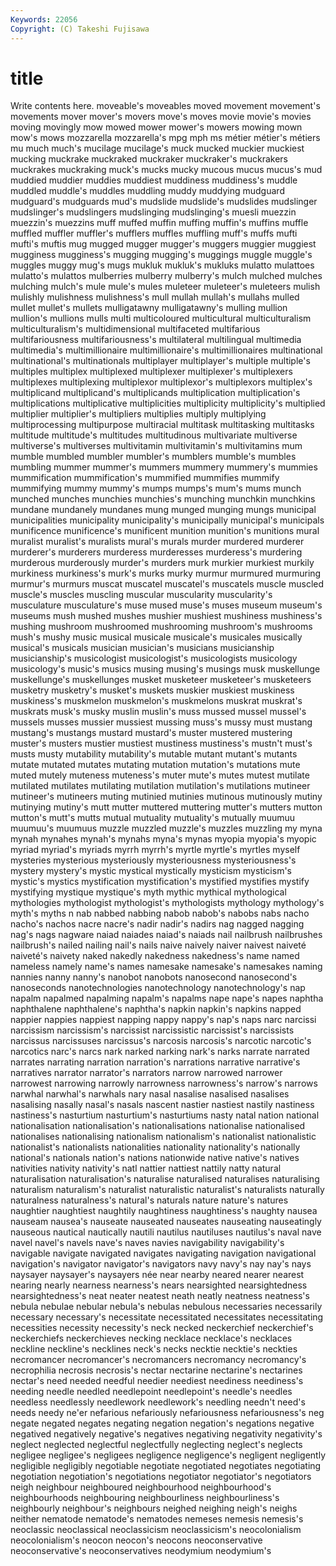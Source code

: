 ```yaml
---
Keywords: 22056 
Copyright: (C) Takeshi Fujisawa
---
```


# title

Write contents here.
moveable's moveables moved movement
movement's movements mover mover's movers move's moves movie movie's movies
moving movingly mow mowed mower mower's mowers mowing mown mow's
mows mozzarella mozzarella's mpg mph ms métier métier's métiers mu
much much's mucilage mucilage's muck mucked muckier muckiest mucking muckrake
muckraked muckraker muckraker's muckrakers muckrakes muckraking muck's mucks mucky mucous
mucus mucus's mud muddied muddier muddies muddiest muddiness muddiness's muddle
muddled muddle's muddles muddling muddy muddying mudguard mudguard's mudguards mud's
mudslide mudslide's mudslides mudslinger mudslinger's mudslingers mudslinging mudslinging's muesli muezzin
muezzin's muezzins muff muffed muffin muffing muffin's muffins muffle muffled
muffler muffler's mufflers muffles muffling muff's muffs mufti mufti's muftis
mug mugged mugger mugger's muggers muggier muggiest mugginess mugginess's mugging
mugging's muggings muggle muggle's muggles muggy mug's mugs mukluk mukluk's
mukluks mulatto mulattoes mulatto's mulattos mulberries mulberry mulberry's mulch mulched
mulches mulching mulch's mule mule's mules muleteer muleteer's muleteers mulish
mulishly mulishness mulishness's mull mullah mullah's mullahs mulled mullet mullet's
mullets mulligatawny mulligatawny's mulling mullion mullion's mullions mulls multi multicoloured
multicultural multiculturalism multiculturalism's multidimensional multifaceted multifarious multifariousness multifariousness's multilateral multilingual
multimedia multimedia's multimillionaire multimillionaire's multimillionaires multinational multinational's multinationals multiplayer multiplayer's
multiple multiple's multiples multiplex multiplexed multiplexer multiplexer's multiplexers multiplexes multiplexing
multiplexor multiplexor's multiplexors multiplex's multiplicand multiplicand's multiplicands multiplication multiplication's multiplications
multiplicative multiplicities multiplicity multiplicity's multiplied multiplier multiplier's multipliers multiplies multiply
multiplying multiprocessing multipurpose multiracial multitask multitasking multitasks multitude multitude's multitudes
multitudinous multivariate multiverse multiverse's multiverses multivitamin multivitamin's multivitamins mum mumble
mumbled mumbler mumbler's mumblers mumble's mumbles mumbling mummer mummer's mummers
mummery mummery's mummies mummification mummification's mummified mummifies mummify mummifying mummy
mummy's mumps mumps's mum's mums munch munched munches munchies munchies's
munching munchkin munchkins mundane mundanely mundanes mung munged munging mungs
municipal municipalities municipality municipality's municipally municipal's municipals munificence munificence's munificent
munition munition's munitions mural muralist muralist's muralists mural's murals murder
murdered murderer murderer's murderers murderess murderesses murderess's murdering murderous murderously
murder's murders murk murkier murkiest murkily murkiness murkiness's murk's murks
murky murmur murmured murmuring murmur's murmurs muscat muscatel muscatel's muscatels
muscle muscled muscle's muscles muscling muscular muscularity muscularity's musculature musculature's
muse mused muse's muses museum museum's museums mush mushed mushes
mushier mushiest mushiness mushiness's mushing mushroom mushroomed mushrooming mushroom's mushrooms
mush's mushy music musical musicale musicale's musicales musically musical's musicals
musician musician's musicians musicianship musicianship's musicologist musicologist's musicologists musicology musicology's
music's musics musing musing's musings musk muskellunge muskellunge's muskellunges musket
musketeer musketeer's musketeers musketry musketry's musket's muskets muskier muskiest muskiness
muskiness's muskmelon muskmelon's muskmelons muskrat muskrat's muskrats musk's musky muslin
muslin's muss mussed mussel mussel's mussels musses mussier mussiest mussing
muss's mussy must mustang mustang's mustangs mustard mustard's muster mustered
mustering muster's musters mustier mustiest mustiness mustiness's mustn't must's musts
musty mutability mutability's mutable mutant mutant's mutants mutate mutated mutates
mutating mutation mutation's mutations mute muted mutely muteness muteness's muter
mute's mutes mutest mutilate mutilated mutilates mutilating mutilation mutilation's mutilations
mutineer mutineer's mutineers muting mutinied mutinies mutinous mutinously mutiny mutinying
mutiny's mutt mutter muttered muttering mutter's mutters mutton mutton's mutt's
mutts mutual mutuality mutuality's mutually muumuu muumuu's muumuus muzzle muzzled
muzzle's muzzles muzzling my myna mynah mynahes mynah's mynahs myna's
mynas myopia myopia's myopic myriad myriad's myriads myrrh myrrh's myrtle
myrtle's myrtles myself mysteries mysterious mysteriously mysteriousness mysteriousness's mystery mystery's
mystic mystical mystically mysticism mysticism's mystic's mystics mystification mystification's mystified
mystifies mystify mystifying mystique mystique's myth mythic mythical mythological mythologies
mythologist mythologist's mythologists mythology mythology's myth's myths n nab nabbed
nabbing nabob nabob's nabobs nabs nacho nacho's nachos nacre nacre's
nadir nadir's nadirs nag nagged nagging nag's nags nagware naiad
naiades naiad's naiads nail nailbrush nailbrushes nailbrush's nailed nailing nail's
nails naive naively naiver naivest naiveté naiveté's naivety naked nakedly
nakedness nakedness's name named nameless namely name's names namesake namesake's
namesakes naming nannies nanny nanny's nanobot nanobots nanosecond nanosecond's nanoseconds
nanotechnologies nanotechnology nanotechnology's nap napalm napalmed napalming napalm's napalms nape
nape's napes naphtha naphthalene naphthalene's naphtha's napkin napkin's napkins napped
nappier nappies nappiest napping nappy nappy's nap's naps narc narcissi
narcissism narcissism's narcissist narcissistic narcissist's narcissists narcissus narcissuses narcissus's narcosis
narcosis's narcotic narcotic's narcotics narc's narcs nark narked narking nark's
narks narrate narrated narrates narrating narration narration's narrations narrative narrative's
narratives narrator narrator's narrators narrow narrowed narrower narrowest narrowing narrowly
narrowness narrowness's narrow's narrows narwhal narwhal's narwhals nary nasal nasalise
nasalised nasalises nasalising nasally nasal's nasals nascent nastier nastiest nastily
nastiness nastiness's nasturtium nasturtium's nasturtiums nasty natal nation national nationalisation
nationalisation's nationalisations nationalise nationalised nationalises nationalising nationalism nationalism's nationalist nationalistic
nationalist's nationalists nationalities nationality nationality's nationally national's nationals nation's nations
nationwide native native's natives nativities nativity nativity's natl nattier nattiest
nattily natty natural naturalisation naturalisation's naturalise naturalised naturalises naturalising naturalism
naturalism's naturalist naturalistic naturalist's naturalists naturally naturalness naturalness's natural's naturals
nature nature's natures naughtier naughtiest naughtily naughtiness naughtiness's naughty nausea
nauseam nausea's nauseate nauseated nauseates nauseating nauseatingly nauseous nautical nautically
nautili nautilus nautiluses nautilus's naval nave navel navel's navels nave's
naves navies navigability navigability's navigable navigate navigated navigates navigating navigation
navigational navigation's navigator navigator's navigators navy navy's nay nay's nays
naysayer naysayer's naysayers née near nearby neared nearer nearest nearing
nearly nearness nearness's nears nearsighted nearsightedness nearsightedness's neat neater neatest
neath neatly neatness neatness's nebula nebulae nebular nebula's nebulas nebulous
necessaries necessarily necessary necessary's necessitate necessitated necessitates necessitating necessities necessity
necessity's neck necked neckerchief neckerchief's neckerchiefs neckerchieves necking necklace necklace's
necklaces neckline neckline's necklines neck's necks necktie necktie's neckties necromancer
necromancer's necromancers necromancy necromancy's necrophilia necrosis necrosis's nectar nectarine nectarine's
nectarines nectar's need needed needful needier neediest neediness neediness's needing
needle needled needlepoint needlepoint's needle's needles needless needlessly needlework needlework's
needling needn't need's needs needy ne'er nefarious nefariously nefariousness nefariousness's
neg negate negated negates negating negation negation's negations negative negatived
negatively negative's negatives negativing negativity negativity's neglect neglected neglectful neglectfully
neglecting neglect's neglects negligee negligee's negligees negligence negligence's negligent negligently
negligible negligibly negotiable negotiate negotiated negotiates negotiating negotiation negotiation's negotiations
negotiator negotiator's negotiators neigh neighbour neighboured neighbourhood neighbourhood's neighbourhoods neighbouring
neighbourliness neighbourliness's neighbourly neighbour's neighbours neighed neighing neigh's neighs neither
nematode nematode's nematodes nemeses nemesis nemesis's neoclassic neoclassical neoclassicism neoclassicism's
neocolonialism neocolonialism's neocon neocon's neocons neoconservative neoconservative's neoconservatives neodymium neodymium's
